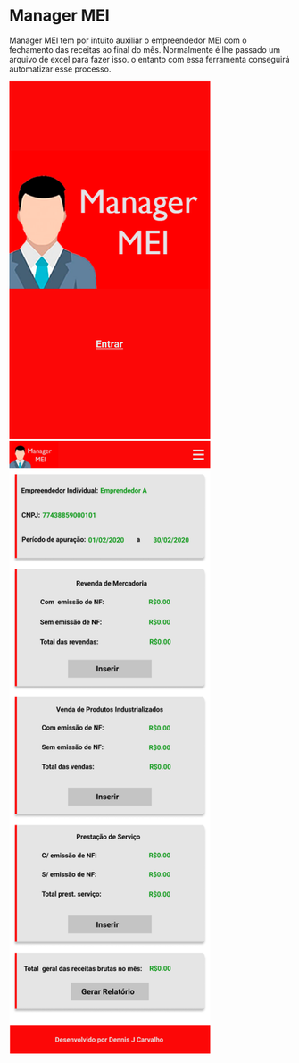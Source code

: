 # Manager MEI

Manager MEI tem por intuito auxiliar o empreendedor MEI com o fechamento das receitas ao final do mês. Normalmente é lhe passado um arquivo de excel para fazer isso. o entanto com essa ferramenta conseguirá automatizar esse processo.

<img src="./src/assets/presentation/Home.png" width="360" height="640">
<img src="./src/assets/presentation/Main Box - Manager MEI.png" width="360" height="1097">
